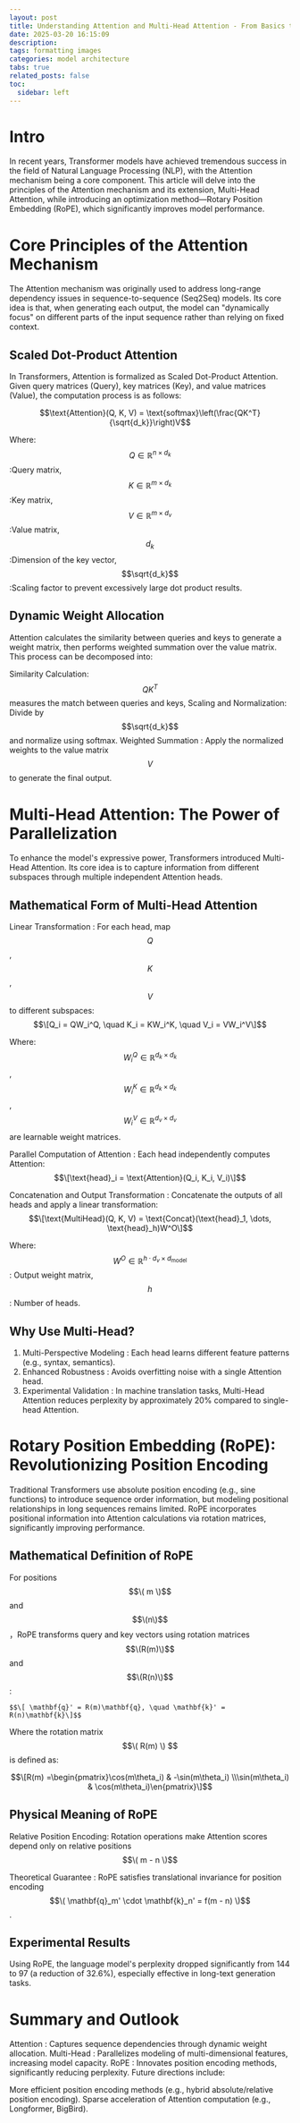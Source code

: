 ```yaml
---
layout: post
title: Understanding Attention and Multi-Head Attention - From Basics to RoPE Optimization
date: 2025-03-20 16:15:09
description: 
tags: formatting images
categories: model architecture
tabs: true
related_posts: false
toc:  
  sidebar: left
---
```


# Intro
In recent years, Transformer models have achieved tremendous success in the field of Natural Language Processing (NLP), with the Attention mechanism being a core component. This article will delve into the principles of the Attention mechanism and its extension, Multi-Head Attention, while introducing an optimization method—Rotary Position Embedding (RoPE), which significantly improves model performance.

# Core Principles of the Attention Mechanism
The Attention mechanism was originally used to address long-range dependency issues in sequence-to-sequence (Seq2Seq) models. Its core idea is that, when generating each output, the model can "dynamically focus" on different parts of the input sequence rather than relying on fixed context.

## Scaled Dot-Product Attention
In Transformers, Attention is formalized as Scaled Dot-Product Attention. Given query matrices (Query), key matrices (Key), and value matrices (Value), the computation process is as follows:

$$\text{Attention}(Q, K, V) = \text{softmax}\left(\frac{QK^T}{\sqrt{d_k}}\right)V$$

Where:
    $$Q \in \mathbb{R}^{n \times d_k}$$:Query matrix,
    $$K \in \mathbb{R}^{m \times d_k}$$:Key matrix,
    $$V \in \mathbb{R}^{m \times d_v}$$:Value matrix,
    $$d_k$$:Dimension of the key vector,
    $$\sqrt{d_k}$$:Scaling factor to prevent excessively large dot product results.

## Dynamic Weight Allocation
Attention calculates the similarity between queries and keys to generate a weight matrix, then performs weighted summation over the value matrix. This process can be decomposed into:

Similarity Calculation: $$ QK^T $$ measures the match between queries and keys,
Scaling and Normalization: Divide by $$\sqrt{d_k}$$ and normalize using softmax.
Weighted Summation : Apply the normalized weights to the value matrix $$V$$ to generate the final output.

# Multi-Head Attention: The Power of Parallelization
To enhance the model's expressive power, Transformers introduced Multi-Head Attention. Its core idea is to capture information from different subspaces through multiple independent Attention heads.

## Mathematical Form of Multi-Head Attention
Linear Transformation : For each head, map $$Q$$, $$K$$, $$V$$ to different subspaces:
$$\[Q_i = QW_i^Q, \quad K_i = KW_i^K, \quad V_i = VW_i^V\]$$        

Where:
    $$W_i^Q \in \mathbb{R}^{d_k \times d_k}$$,
    $$W_i^K \in \mathbb{R}^{d_k \times d_k}$$,
    $$W_i^V \in \mathbb{R}^{d_v \times d_v}$$ are learnable weight matrices.

Parallel Computation of Attention : Each head independently computes Attention:
$$\[\text{head}_i = \text{Attention}(Q_i, K_i, V_i)\]$$

Concatenation and Output Transformation : Concatenate the outputs of all heads and apply a linear transformation:
$$\[\text{MultiHead}(Q, K, V) = \text{Concat}(\text{head}_1, \dots, \text{head}_h)W^O\]$$

Where:
    $$W^O \in \mathbb{R}^{h \cdot d_v \times d_{\text{model}}}$$: Output weight matrix,
    $$h$$:  Number of heads.

## Why Use Multi-Head?
1. Multi-Perspective Modeling : Each head learns different feature patterns (e.g., syntax, semantics).
2. Enhanced Robustness : Avoids overfitting noise with a single Attention head.
3. Experimental Validation : In machine translation tasks, Multi-Head Attention reduces perplexity by approximately 20% compared to single-head Attention.

# Rotary Position Embedding (RoPE): Revolutionizing Position Encoding

Traditional Transformers use absolute position encoding (e.g., sine functions) to introduce sequence order information, but modeling positional relationships in long sequences remains limited. RoPE incorporates positional information into Attention calculations via rotation matrices, significantly improving performance.

## Mathematical Definition of RoPE
For positions $$\( m \)$$ and $$\(n\)$$，RoPE transforms query and key vectors using rotation matrices $$\(R(m)\)$$ and $$\(R(n)\)$$:

    $$\[ \mathbf{q}' = R(m)\mathbf{q}, \quad \mathbf{k}' = R(n)\mathbf{k}\]$$

Where the rotation matrix$$\( R(m) \) $$ is defined as:

$$\[R(m) =\begin{pmatrix}\cos(m\theta_i) & -\sin(m\theta_i) \\\sin(m\theta_i) & \cos(m\theta_i)\en{pmatrix}\]$$

## Physical Meaning of RoPE
Relative Position Encoding: Rotation operations make Attention scores depend only on relative positions $$\( m - n \)$$

Theoretical Guarantee : RoPE satisfies translational invariance for position encoding $$\( \mathbf{q}_m' \cdot \mathbf{k}_n' = f(m - n) \)$$.

## Experimental Results
Using RoPE, the language model's perplexity dropped significantly from 144 to 97 (a reduction of 32.6%), especially effective in long-text generation tasks.

# Summary and Outlook
Attention : Captures sequence dependencies through dynamic weight allocation.
Multi-Head : Parallelizes modeling of multi-dimensional features, increasing model capacity.
RoPE : Innovates position encoding methods, significantly reducing perplexity.
Future directions include:

More efficient position encoding methods (e.g., hybrid absolute/relative position encoding).
Sparse acceleration of Attention computation (e.g., Longformer, BigBird).